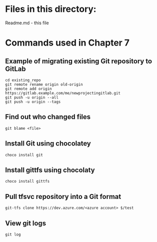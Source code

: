 
# Files in this directory:
Readme.md - this file 

# Commands used in Chapter 7

## Example of migrating existing Git repository to GitLab
``` 
cd existing_repo
git remote rename origin old-origin
git remote add origin https://gitlab.example.com/me/newprojectingitlab.git
git push -u origin --all
git push -u origin --tags
``` 

## Find out who changed files
``` 
git blame <file>
``` 

## Install Git using chocolatey
``` 
choco install git
``` 

## Install gittfs using chocolaty
``` 
choco install gittfs
``` 

## Pull tfsvc repository into a Git format
``` 
git-tfs clone https://dev.azure.com/<azure account> $/test
```

## View git logs
``` 
git log
``` 
